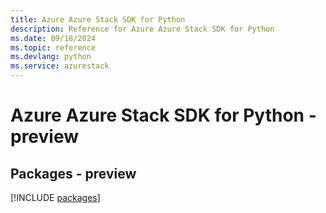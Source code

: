 ```yaml
---
title: Azure Azure Stack SDK for Python
description: Reference for Azure Azure Stack SDK for Python
ms.date: 09/18/2024
ms.topic: reference
ms.devlang: python
ms.service: azurestack
---
```

# Azure Azure Stack SDK for Python - preview
## Packages - preview
[!INCLUDE [packages](azure-stack-index.md)]
